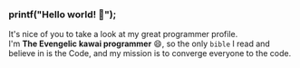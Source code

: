 ### printf("Hello world! 👋");
It's nice of you to take a look at my great programmer profile. <br/>
I'm **The Evengelic kawai programmer** 😄, so the only `bible` I read and believe in is the Code, and my mission is to converge everyone to the code.

<!--
**mokira3d48/mokira3d48** is a ✨ _special_ ✨ repository because its `README.md` (this file) appears on your GitHub profile.

Here are some ideas to get you started:

- 🔭 I’m currently working on ...
- 🌱 I’m currently learning ...
- 👯 I’m looking to collaborate on ...
- 🤔 I’m looking for help with ...
- 💬 Ask me about ...
- 📫 How to reach me: ...
- 😄 Pronouns: ...
- ⚡ Fun fact: ...
-->
